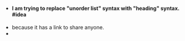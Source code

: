 - #### I am trying to replace "unorder list" syntax with "heading" syntax. #idea
- because it has a link to share anyone.
-